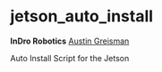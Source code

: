 # jetson_auto_install
**InDro Robotics**
[Austin Greisman](mailto:austin.greisman@indrorobotics.com)

Auto Install Script for the Jetson

